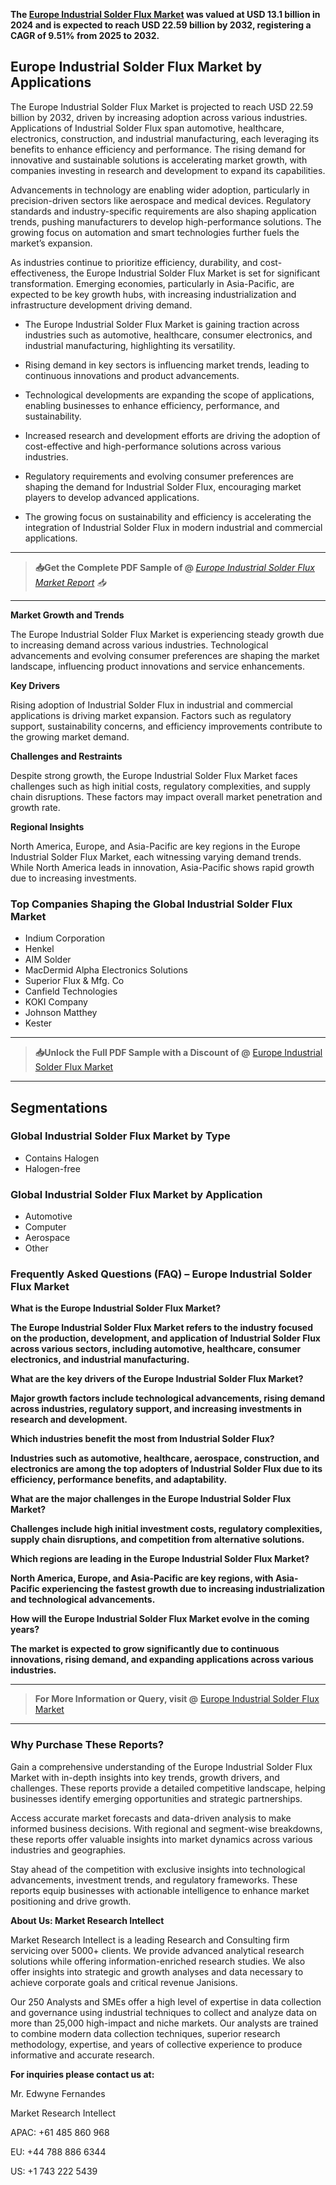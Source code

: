 <p><strong>The <a href="https://www.marketresearchintellect.com/download-sample/?rid=942240&amp;utm_source=Pulse-April-Europe&amp;utm_medium=852">Europe Industrial Solder Flux Market</a> was valued at USD 13.1 billion in 2024 and is expected to reach USD 22.59 billion by 2032, registering a CAGR of 9.51% from 2025 to 2032.</strong></p><h2>Europe Industrial Solder Flux Market by Applications&nbsp;</h2><p><p>The Europe Industrial Solder Flux Market is projected to reach USD 22.59 billion by 2032, driven by increasing adoption across various industries. Applications of Industrial Solder Flux span automotive, healthcare, electronics, construction, and industrial manufacturing, each leveraging its benefits to enhance efficiency and performance. The rising demand for innovative and sustainable solutions is accelerating market growth, with companies investing in research and development to expand its capabilities.</p><p>Advancements in technology are enabling wider adoption, particularly in precision-driven sectors like aerospace and medical devices. Regulatory standards and industry-specific requirements are also shaping application trends, pushing manufacturers to develop high-performance solutions. The growing focus on automation and smart technologies further fuels the market&rsquo;s expansion.</p><p>As industries continue to prioritize efficiency, durability, and cost-effectiveness, the Europe Industrial Solder Flux Market is set for significant transformation. Emerging economies, particularly in Asia-Pacific, are expected to be key growth hubs, with increasing industrialization and infrastructure development driving demand.</p></p><ul><li><p>The Europe Industrial Solder Flux Market is gaining traction across industries such as automotive, healthcare, consumer electronics, and industrial manufacturing, highlighting its versatility.</p></li><li><p>Rising demand in key sectors is influencing market trends, leading to continuous innovations and product advancements.</p></li><li><p>Technological developments are expanding the scope of applications, enabling businesses to enhance efficiency, performance, and sustainability.</p></li><li><p>Increased research and development efforts are driving the adoption of cost-effective and high-performance solutions across various industries.</p></li><li><p>Regulatory requirements and evolving consumer preferences are shaping the demand for Industrial Solder Flux, encouraging market players to develop advanced applications.</p></li><li><p>The growing focus on sustainability and efficiency is accelerating the integration of Industrial Solder Flux in modern industrial and commercial applications.</p></li></ul><hr /><blockquote><p><strong><span class="font-[700]">📥Get the Complete PDF Sample of @ </span></strong><em><span class="font-[700]"><a href="https://www.marketresearchintellect.com/download-sample/?rid=942240&amp;utm_source=Pulse-April-Europe&amp;utm_medium=852" target="_blank" data-tracking-control-name="article-ssr-frontend-pulse_little-text-block" data-tracking-will-navigate="" data-test-link="">Europe Industrial Solder Flux Market Report</a>&nbsp;📥</span></em></p></blockquote><hr /><p class="" data-start="77" data-end="360"><strong data-start="77" data-end="105">Market Growth and Trends</strong></p><p class="" data-start="77" data-end="360">The Europe Industrial Solder Flux Market is experiencing steady growth due to increasing demand across various industries. Technological advancements and evolving consumer preferences are shaping the market landscape, influencing product innovations and service enhancements.</p><p class="" data-start="362" data-end="606"><strong data-start="362" data-end="377">Key Drivers</strong></p><p class="" data-start="362" data-end="606">Rising adoption of Industrial Solder Flux in industrial and commercial applications is driving market expansion. Factors such as regulatory support, sustainability concerns, and efficiency improvements contribute to the growing market demand.</p><p class="" data-start="608" data-end="849"><strong data-start="608" data-end="637">Challenges and Restraints</strong></p><p class="" data-start="608" data-end="849">Despite strong growth, the Europe Industrial Solder Flux Market faces challenges such as high initial costs, regulatory complexities, and supply chain disruptions. These factors may impact overall market penetration and growth rate.</p><p class="" data-start="851" data-end="1095"><strong data-start="851" data-end="872">Regional Insights</strong></p><p class="" data-start="851" data-end="1095">North America, Europe, and Asia-Pacific are key regions in the Europe Industrial Solder Flux Market, each witnessing varying demand trends. While North America leads in innovation, Asia-Pacific shows rapid growth due to increasing investments.</p><p><h3>Top Companies Shaping the Global Industrial Solder Flux Market </h3><ul><li>Indium Corporation</li><li>Henkel</li><li>AIM Solder</li><li>MacDermid Alpha Electronics Solutions</li><li>Superior Flux & Mfg. Co</li><li>Canfield Technologies</li><li>KOKI Company</li><li>Johnson Matthey</li><li>Kester</li></ul></p><hr /><blockquote><p><strong>📥Unlock the Full PDF Sample with a Discount of @</strong> <a href="https://www.marketresearchintellect.com/ask-for-discount/?rid=942240&amp;utm_source=Pulse-April-Europe&amp;utm_medium=852">Europe Industrial Solder Flux Market</a></p></blockquote><hr /><p><h2>Segmentations</h2><h3>Global Industrial Solder Flux Market by Type</h3><ul><li>Contains Halogen</li><li>Halogen-free</li></ul><h3>Global Industrial Solder Flux Market by Application</h3><ul><li>Automotive</li><li>Computer</li><li>Aerospace</li><li>Other</li></ul></p><h3><strong>Frequently Asked Questions (FAQ) &ndash; Europe Industrial Solder Flux Market</strong></h3><p><strong>What is the Europe Industrial Solder Flux Market?</strong></p><p><strong>The Europe Industrial Solder Flux Market refers to the industry focused on the production, development, and application of Industrial Solder Flux across various sectors, including automotive, healthcare, consumer electronics, and industrial manufacturing.</strong></p><p><strong>What are the key drivers of the Europe Industrial Solder Flux Market?</strong></p><p><strong>Major growth factors include technological advancements, rising demand across industries, regulatory support, and increasing investments in research and development.</strong></p><p><strong>Which industries benefit the most from Industrial Solder Flux?</strong></p><p><strong>Industries such as automotive, healthcare, aerospace, construction, and electronics are among the top adopters of Industrial Solder Flux due to its efficiency, performance benefits, and adaptability.</strong></p><p><strong>What are the major challenges in the Europe Industrial Solder Flux Market?</strong></p><p><strong>Challenges include high initial investment costs, regulatory complexities, supply chain disruptions, and competition from alternative solutions.</strong></p><p><strong>Which regions are leading in the Europe Industrial Solder Flux Market?</strong></p><p><strong>North America, Europe, and Asia-Pacific are key regions, with Asia-Pacific experiencing the fastest growth due to increasing industrialization and technological advancements.</strong></p><p><strong>How will the Europe Industrial Solder Flux Market evolve in the coming years?</strong></p><p><strong>The market is expected to grow significantly due to continuous innovations, rising demand, and expanding applications across various industries.</strong></p><hr /><blockquote><p><span class="font-[700]"><strong>For More Information or Query, visit&nbsp;@</strong>&nbsp;</span><span class="font-[700]"><a href="https://www.marketresearchintellect.com/product/global-industrial-solder-flux-market/?utm_source=Linkedin&utm_medium=852" target="_blank" data-tracking-control-name="article-ssr-frontend-pulse_little-text-block" data-tracking-will-navigate="" data-test-link="">Europe Industrial Solder Flux Market</a></span></p></blockquote><hr /><h3><strong data-start="0" data-end="31">Why Purchase These Reports?</strong></h3><p class="" data-start="35" data-end="297">Gain a comprehensive understanding of the Europe Industrial Solder Flux Market with in-depth insights into key trends, growth drivers, and challenges. These reports provide a detailed competitive landscape, helping businesses identify emerging opportunities and strategic partnerships.</p><p class="" data-start="299" data-end="540">Access accurate market forecasts and data-driven analysis to make informed business decisions. With regional and segment-wise breakdowns, these reports offer valuable insights into market dynamics across various industries and geographies.</p><p class="" data-start="542" data-end="784">Stay ahead of the competition with exclusive insights into technological advancements, investment trends, and regulatory frameworks. These reports equip businesses with actionable intelligence to enhance market positioning and drive growth.</p><p><strong><span class="font-[700]">About Us: Market Research Intellect</span></strong></p><p><span class="">Market Research Intellect is a leading Research and Consulting firm servicing over 5000+ clients. We provide advanced analytical research solutions while offering information-enriched research studies.&nbsp;</span>We also offer insights into strategic and growth analyses and data necessary to achieve corporate goals and critical revenue Janisions.</p><p><span class="">Our 250 Analysts and SMEs offer a high level of expertise in data collection and governance using industrial techniques to collect and analyze data on more than 25,000 high-impact and niche markets. Our analysts are trained to combine modern data collection techniques, superior research methodology, expertise, and years of collective experience to produce informative and accurate research.</span></p><p><strong>For inquiries please contact us at:</strong></p><p>Mr. Edwyne Fernandes</p><p>Market Research Intellect</p><p>APAC: +61 485 860 968</p><p>EU: +44 788 886 6344</p><p>US: +1 743 222 5439</p>